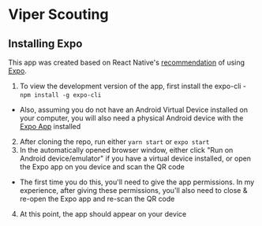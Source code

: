 # Viper Scouting

## Installing Expo
This app was created based on React Native's [recommendation](https://facebook.github.io/react-native/docs/getting-started.html) of using [Expo](https://docs.expo.io/versions/latest/).
1. To view the development version of the app, first install the expo-cli - `npm install -g expo-cli`
  * Also, assuming you do not have an Android Virtual Device installed on your computer, you will also need a physical Android device with the [Expo App](https://play.google.com/store/apps/details?id=host.exp.exponent&hl=en_US) installed
2. After cloning the repo, run either `yarn start` or `expo start`
3. In the automatically opened browser window, either click "Run on Android device/emulator" if you have a virtual device installed, or open the Expo app on you device and scan the QR code
  * The first time you do this, you'll need to give the app permissions.  In my experience, after giving these permissions, you'll also need to close & re-open the Expo app and re-scan the QR code
4. At this point, the app should appear on your device
